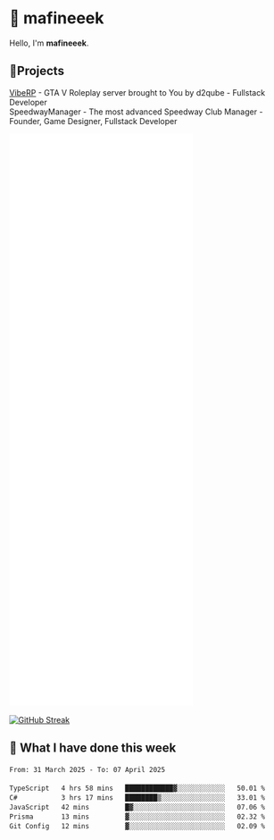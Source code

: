 # 👋 mafineeek
Hello, I'm **mafineeek**.

## 📝Projects

[VibeRP](https://v-rp.pl) - GTA V Roleplay server brought to You by d2qube - Fullstack Developer<br/>
SpeedwayManager - The most advanced Speedway Club Manager - Founder, Game Designer, Fullstack Developer


![](./github-metrics.svg)

[![GitHub Streak](https://streak-stats.demolab.com/?user=mafineeek)](https://git.io/streak-stats)

## 📰 What I have done this week
<!--START_SECTION:waka-->

```txt
From: 31 March 2025 - To: 07 April 2025

TypeScript   4 hrs 58 mins   ████████████▓░░░░░░░░░░░░   50.01 %
C#           3 hrs 17 mins   ████████▒░░░░░░░░░░░░░░░░   33.01 %
JavaScript   42 mins         █▓░░░░░░░░░░░░░░░░░░░░░░░   07.06 %
Prisma       13 mins         ▓░░░░░░░░░░░░░░░░░░░░░░░░   02.32 %
Git Config   12 mins         ▓░░░░░░░░░░░░░░░░░░░░░░░░   02.09 %
```

<!--END_SECTION:waka-->
